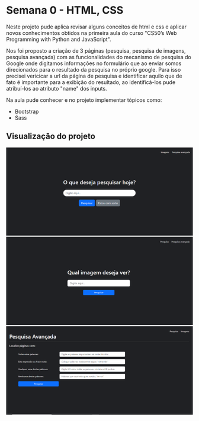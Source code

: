 # Semana 0 - HTML, CSS
Neste projeto pude aplica revisar alguns conceitos de html e css e aplicar novos conhecimentos obtidos na primeira aula do curso "CS50’s Web Programming with Python and JavaScript".

Nos foi proposto a criação de 3 páginas (pesquisa, pesquisa de imagens, pesquisa avançada) com as funcionalidades do mecanismo de pesquisa do Google onde digitamos informações no formulário que ao enviar somos direcionados para o resultado da pesquisa no próprio google.
Para isso precisei vericicar a url da página de pesquisa e identificar aquilo que de fato é importante para a exibição do resultado, ao identificá-los pude atribuí-los ao atributo "name" dos inputs.

Na aula pude conhecer e no projeto implementar tópicos como:
- Bootstrap
- Sass

## Visualização do projeto
![home](imagens/home.png)
![home](imagens/imagens.png)
![home](imagens/pesquisaAvancada.png)